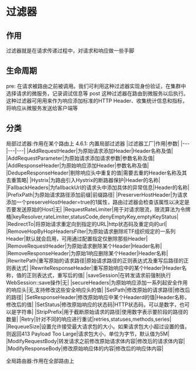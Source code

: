 # 过滤器
## 作用
过滤器就是在请求传递过程中，对请求和响应做一些手脚
## 生命周期
pre:
在请求被路由之前被调用。我们可利用这种过滤器实现身份验证，在集群中选择请求的微服务，记录调试信息等
post
这种过滤器在路由到微服务以后执行。这种过滤器可用用来作为响应添加标准的HTTP Header、收集统计信息和指标，将响应从微服务发送给客户端等
## 分类
局部过滤器:作用在某个路由上
4.6.1: 内置局部过滤器
|过滤器工厂|作用|参数|
|---|---|---|
|AddRequestHeader|为原始请求添加Header|Header名称及值|
|AddRequestParameter|为原始请求添加请求参数|参数名称及值|
|AddResponseHeader|为原始响应添加Header|参数名称及值|
|DedupeResponseHeader|剔除响应头中重复的值|需要去重的Header名称及其去重策略|
|Hystrix|为路由引入Hystrix的断路器保护|Header的名称|
|FallbackHeaders|为fallbackUrl的请求头中添加具体的异常信息|Header的名称|
|PrefixPath|为原始请求路径添加前缀|前缀路径|
|PreserverHostHeader|为请求添加一个preserveHostHeader=true的1属性，路由过滤器会检查该属性以决定是否要发送原始的Host|无|
|RequestRateLimiter|用于对请求限流，限流算法为令牌桶|keyResolver,rateLimiter,statusCode,denyEmptyKey,emptyKeyStatus|
|RedirectTo|将原始请求重定向到指定的URL|http状态码及重定向的url|
|RemoveHopByHopHeadersFilter|为原始请求删除IETF组织规定的一系列Header|默认就会启用，可用通过配置指定仅删除那些Header|
|RemoveRequestHeader|为原始请求删除某个Header|Header名称|
|RemoveResponseHeader|为原始1响应删除某个Header|Header名称|
|RewritePath|重写原始的请求路径|原始请求路径的正则表达式及重写后路径的正则表达式|
|RewriteResponseHeader|重写原始响应中的某个Header|Header名称，值的正则表达式，重写后的值|
|saveSession|在转发请求前强制执行WebSession::save操作|无|
|secureHeaders|为原始响应添加一系列起安全作用的响应头|无,支持修改这些安全响应头的值|
|SetPath|修改原始的请求路径|修改后的路径|
|SetResponseHeader|修改原始响应中某个Headerd的值|Header名称，修改后的值|
|SetStatus|修改原始响应的状态码|HTTP状态码，可以是数字，也可以是字符串|
|StripPrefix|用于截断原始请求的路径|使用数字表示要阶段的路径的数量|
|Retry|针对不同的响应进行重试|retries,statuses,methods,series|
|RequeueSize|设置允许接受最大请求包的大小。如果请求包大小超过设置的值，则返回413 Payload Too Large|请求包大小，单位为字节，默认值为5M|
|ModifyRequestBody|转发请求之前修改原始请求体内容|修改后的请求体内容|
|ModifyResponseBody|修改原始响应体的内容|修改后的响应体内容|

全局路由器:作用在全部路由上